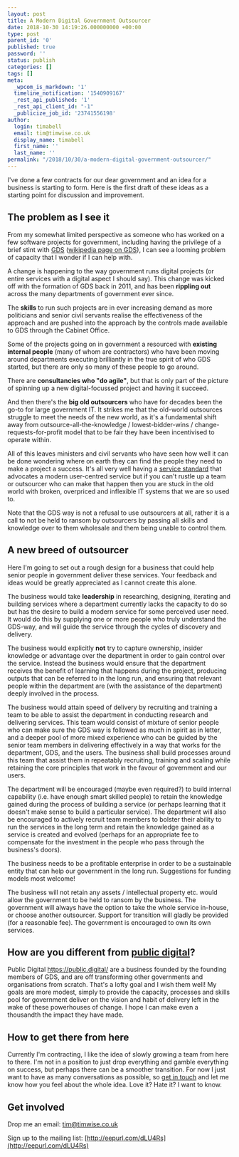```yaml
---
layout: post
title: A Modern Digital Government Outsourcer
date: 2018-10-30 14:19:26.000000000 +00:00
type: post
parent_id: '0'
published: true
password: ''
status: publish
categories: []
tags: []
meta:
  _wpcom_is_markdown: '1'
  timeline_notification: '1540909167'
  _rest_api_published: '1'
  _rest_api_client_id: "-1"
  _publicize_job_id: '23741556198'
author:
  login: timabell
  email: tim@timwise.co.uk
  display_name: timabell
  first_name: ''
  last_name: ''
permalink: "/2018/10/30/a-modern-digital-government-outsourcer/"
---
```

I've done a few contracts for our dear government and an idea for a business is starting to form. Here is the first draft of these ideas as a starting point for discussion and improvement.

## The problem as I see it

From my somewhat limited perspective as someone who has worked on a few software projects for government, including having the privilege of a brief stint with [GDS](https://www.gov.uk/government/organisations/government-digital-service) ([wikipedia page on GDS](https://en.wikipedia.org/wiki/Government_Digital_Service)), I can see a looming problem of capacity that I wonder if I can help with.

A change is happening to the way government runs digital projects (or entire services with a digital aspect I should say). This change was kicked off with the formation of GDS back in 2011, and has been **rippling out** across the many departments of government ever since.

The **skills** to run such projects are in ever increasing demand as more politicians and senior civil servants realise the effectiveness of the approach and are pushed into the approach by the controls made available to GDS through the Cabinet Office.

Some of the projects going on in government a resourced with **existing internal people** (many of whom are contractors) who have been moving around departments executing brilliantly in the true spirit of who GDS started, but there are only so many of these people to go around.

There are **consultancies who "do agile"**, but that is only part of the picture of spinning up a new digital-focussed project and having it succeed.

And then there's the **big old outsourcers** who have for decades been the go-to for large government IT. It strikes me that the old-world outsources struggle to meet the needs of the new world, as it's a fundamental shift away from outsource-all-the-knowledge / lowest-bidder-wins / change-requests-for-profit model that to be fair they have been incentivised to operate within.

All of this leaves ministers and civil servants who have seen how well it can be done wondering where on earth they can find the people they need to make a project a success. It's all very well having a [service standard](https://www.gov.uk/service-manual/service-standard) that advocates a modern user-centred service but if you can't rustle up a team or outsourcer who can make that happen then you are stuck in the old world with broken, overpriced and inflexible IT systems that we are so used to.

Note that the GDS way is not a refusal to use outsourcers at all, rather it is a call to not be held to ransom by outsourcers by passing all skills and knowledge over to them wholesale and them being unable to control them.

## A new breed of outsourcer

Here I'm going to set out a rough design for a business that could help senior people in government deliver these services. Your feedback and ideas would be greatly appreciated as I cannot create this alone.

The business would take **leadership** in researching, designing, iterating and building services where a department currently lacks the capacity to do so but has the desire to build a modern service for some perceived user need. It would do this by supplying one or more people who truly understand the GDS-way, and will guide the service through the cycles of discovery and delivery.

The business would explicitly **not** try to capture ownership, insider knowledge or advantage over the department in order to gain control over the service. Instead the business would ensure that the department receives the benefit of learning that happens during the project, producing outputs that can be referred to in the long run, and ensuring that relevant people within the department are (with the assistance of the department) deeply involved in the process.

The business would attain speed of delivery by recruiting and training a team to be able to assist the department in conducting research and delivering services. This team would consist of mixture of senior people who can make sure the GDS way is followed as much in spirit as in letter, and a deeper pool of more mixed experience who can be guided by the senior team members in delivering effectively in a way that works for the department, GDS, and the users. The business shall build processes around this team that assist them in repeatably recruiting, training and scaling while retaining the core principles that work in the favour of government and our users.

The department will be encouraged (maybe even required?) to build internal capability (i.e. have enough smart skilled people) to retain the knowledge gained during the process of building a service (or perhaps learning that it doesn't make sense to build a particular service). The department will also be encouraged to actively recruit team members to bolster their ability to run the services in the long term and retain the knowledge gained as a service is created and evolved (perhaps for an appropriate fee to compensate for the investment in the people who pass through the business's doors).

The business needs to be a profitable enterprise in order to be a sustainable entity that can help our government in the long run. Suggestions for funding models most welcome!

The business will not retain any assets / intellectual property etc. would allow the government to be held to ransom by the business. The government will always have the option to take the whole service in-house, or choose another outsourcer. Support for transition will gladly be provided (for a reasonable fee). The government is encouraged to own its own services.

## How are you different from [public digital](https://public.digital/)?

Public Digital https://public.digital/ are a business founded by the founding members of GDS, and are off transforming other governments and organisations from scratch. That's a lofty goal and I wish them well! My goals are more modest, simply to provide the capacity, processes and skills pool for government deliver on the vision and habit of delivery left in the wake of these powerhouses of change. I hope I can make even a thousandth the impact they have made.

## How to get there from here

Currently I'm contracting, I like the idea of slowly growing a team from here to there. I'm not in a position to just drop everything and gamble everything on success, but perhaps there can be a smoother transition. For now I just want to have as many conversations as possible, so [get in touch](mailto:tim@timwise.co.uk) and let me know how you feel about the whole idea. Love it? Hate it? I want to know.

## Get involved

Drop me an email: [tim@timwise.co.uk](mailto:tim@timwise.co.uk)

Sign up to the mailing list: [http://eepurl.com/dLU4Rs](http://eepurl.com/dLU4Rs)
